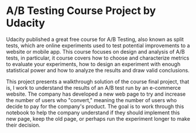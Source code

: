 # A/B Testing Course Project by Udacity


Udacity published a great free course for A/B Testing, also known as split tests, which are online experiments used to test potential improvements to a website or mobile app.  This course focuses on design and analysis of A/B tests, in particular, it course covers how to choose and characterize metrics to evaluate your experiments, how to design an experiment with enough statistical power and how to analyze the results and draw valid conclusions.

This project presents a walkthrough solution of the course final project, that is, I work to understand the results of an A/B test run by an e-commerce website. The company has developed a new web page to try and increase the number of users who "convert," meaning the number of users who decide to pay for the company's product. The goal is to work through this notebook to help the company understand if they should implement this new page, keep the old page, or perhaps run the experiment longer to make their decision.
